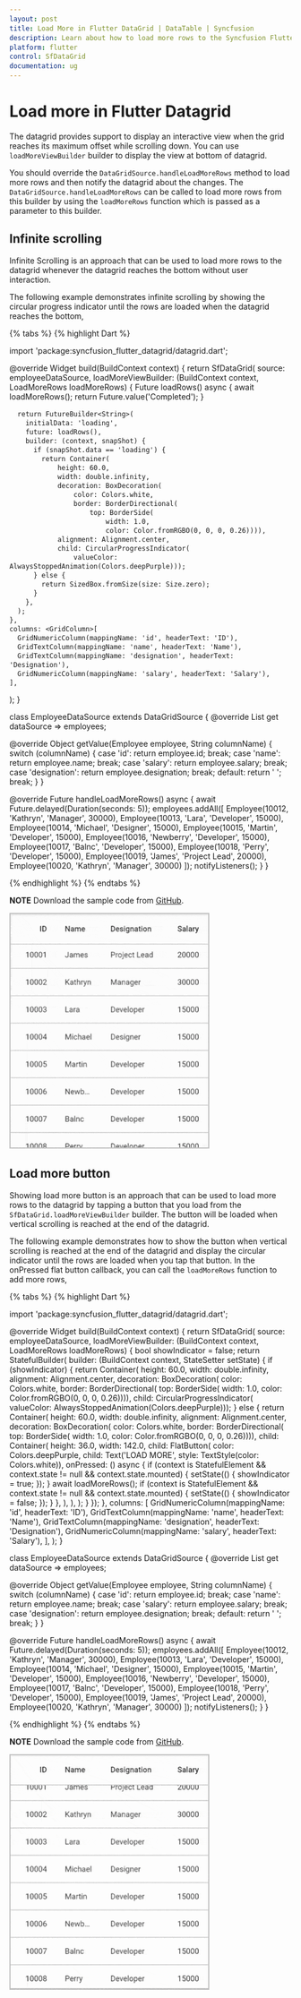 ```yaml
---
layout: post
title: Load More in Flutter DataGrid | DataTable | Syncfusion
description: Learn about how to load more rows to the Syncfusion Flutter DataGrid at runtime and how to achieve load more through infinite scrolling and load more button.
platform: flutter
control: SfDataGrid
documentation: ug
---
```


# Load more in Flutter Datagrid

The datagrid provides support to display an interactive view when the grid reaches its maximum offset while scrolling down. You can use `loadMoreViewBuilder` builder to display the view at bottom of datagrid. 

You should override the `DataGridSource.handleLoadMoreRows` method to load more rows and then notify the datagrid about the changes. The `DataGridSource.handleLoadMoreRows` can be called to load more rows from this builder by using the `loadMoreRows` function which is passed as a parameter to this builder.

## Infinite scrolling

Infinite Scrolling is an approach that can be used to load more rows to the datagrid whenever the datagrid reaches the bottom without user interaction.

The following example demonstrates infinite scrolling by showing the circular progress indicator until the rows are loaded when the datagrid reaches the bottom,

{% tabs %}
{% highlight Dart %} 

import 'package:syncfusion_flutter_datagrid/datagrid.dart';

@override
Widget build(BuildContext context) {
  return SfDataGrid(
    source: employeeDataSource,
    loadMoreViewBuilder: (BuildContext context, LoadMoreRows loadMoreRows) {
      Future<String> loadRows() async {
        await loadMoreRows();
        return Future<String>.value('Completed');
      }

      return FutureBuilder<String>(
        initialData: 'loading',
        future: loadRows(),
        builder: (context, snapShot) {
          if (snapShot.data == 'loading') {
            return Container(
                height: 60.0,
                width: double.infinity,
                decoration: BoxDecoration(
                    color: Colors.white,
                    border: BorderDirectional(
                        top: BorderSide(
                            width: 1.0,
                            color: Color.fromRGBO(0, 0, 0, 0.26)))),
                alignment: Alignment.center,
                child: CircularProgressIndicator(
                    valueColor: AlwaysStoppedAnimation(Colors.deepPurple)));
          } else {
            return SizedBox.fromSize(size: Size.zero);
          }
        },
      );
    },
    columns: <GridColumn>[
      GridNumericColumn(mappingName: 'id', headerText: 'ID'),
      GridTextColumn(mappingName: 'name', headerText: 'Name'),
      GridTextColumn(mappingName: 'designation', headerText: 'Designation'),
      GridNumericColumn(mappingName: 'salary', headerText: 'Salary'),
    ],
  );
}

class EmployeeDataSource extends DataGridSource<Employee> {
  @override
  List<Employee> get dataSource => employees;

  @override
  Object getValue(Employee employee, String columnName) {
    switch (columnName) {
      case 'id':
        return employee.id;
        break;
      case 'name':
        return employee.name;
        break;
      case 'salary':
        return employee.salary;
        break;
      case 'designation':
        return employee.designation;
        break;
      default:
        return ' ';
        break;
    }
  }

  @override
  Future<void> handleLoadMoreRows() async {
    await Future.delayed(Duration(seconds: 5));
    employees.addAll([
      Employee(10012, 'Kathryn', 'Manager', 30000),
      Employee(10013, 'Lara', 'Developer', 15000),
      Employee(10014, 'Michael', 'Designer', 15000),
      Employee(10015, 'Martin', 'Developer', 15000),
      Employee(10016, 'Newberry', 'Developer', 15000),
      Employee(10017, 'Balnc', 'Developer', 15000),
      Employee(10018, 'Perry', 'Developer', 15000),
      Employee(10019, 'James', 'Project Lead', 20000),
      Employee(10020, 'Kathryn', 'Manager', 30000)
    ]);
    notifyListeners();
  }
}

{% endhighlight %}
{% endtabs %}

**NOTE**
  Download the sample code from [GitHub](https://github.com/syncfusion/flutter-examples/blob/master/lib/samples/datagrid/loadmore/datagrid_infinite_scrolling.dart).

![flutter datagrid shows load more with infinite scrolling behavior](images/load-more/flutter-load-more-infinite-scrolling.gif)

## Load more button

Showing load more button is an approach that can be used to load more rows to the datagrid by tapping a button that you load from the `SfDataGrid.loadMoreViewBuilder` builder. The button will be loaded when vertical scrolling is reached at the end of the datagrid.

The following example demonstrates how to show the button when vertical scrolling is reached at the end of the datagrid and display the circular indicator until the rows are loaded when you tap that button. In the onPressed flat button callback, you can call the `loadMoreRows` function to add more rows,

{% tabs %}
{% highlight Dart %} 

import 'package:syncfusion_flutter_datagrid/datagrid.dart';

@override
Widget build(BuildContext context) {
  return SfDataGrid(
    source: employeeDataSource,
    loadMoreViewBuilder: (BuildContext context, LoadMoreRows loadMoreRows) {
      bool showIndicator = false;
      return StatefulBuilder(
          builder: (BuildContext context, StateSetter setState) {
        if (showIndicator) {
          return Container(
              height: 60.0,
              width: double.infinity,
              alignment: Alignment.center,
              decoration: BoxDecoration(
                  color: Colors.white,
                  border: BorderDirectional(
                      top: BorderSide(
                          width: 1.0, color: Color.fromRGBO(0, 0, 0, 0.26)))),
              child: CircularProgressIndicator(
                  valueColor: AlwaysStoppedAnimation(Colors.deepPurple)));
        } else {
          return Container(
            height: 60.0,
            width: double.infinity,
            alignment: Alignment.center,
            decoration: BoxDecoration(
                color: Colors.white,
                border: BorderDirectional(
                    top: BorderSide(
                        width: 1.0, color: Color.fromRGBO(0, 0, 0, 0.26)))),
            child: Container(
              height: 36.0,
              width: 142.0,
              child: FlatButton(
                color: Colors.deepPurple,
                child:
                    Text('LOAD MORE', style: TextStyle(color: Colors.white)),
                onPressed: () async {
                  if (context is StatefulElement &&
                      context.state != null &&
                      context.state.mounted) {
                    setState(() {
                      showIndicator = true;
                    });
                  }
                  await loadMoreRows();
                  if (context is StatefulElement &&
                      context.state != null &&
                      context.state.mounted) {
                    setState(() {
                      showIndicator = false;
                    });
                  }
                },
              ),
            ),
          );
        }
      });
    },
    columns: <GridColumn>[
      GridNumericColumn(mappingName: 'id', headerText: 'ID'),
      GridTextColumn(mappingName: 'name', headerText: 'Name'),
      GridTextColumn(mappingName: 'designation', headerText: 'Designation'),
      GridNumericColumn(mappingName: 'salary', headerText: 'Salary'),
    ],
  );
}

class EmployeeDataSource extends DataGridSource<Employee> {
  @override
  List<Employee> get dataSource => employees;

  @override
  Object getValue(Employee employee, String columnName) {
    switch (columnName) {
      case 'id':
        return employee.id;
        break;
      case 'name':
        return employee.name;
        break;
      case 'salary':
        return employee.salary;
        break;
      case 'designation':
        return employee.designation;
        break;
      default:
        return ' ';
        break;
    }
  }

  @override
  Future<void> handleLoadMoreRows() async {
    await Future.delayed(Duration(seconds: 5));
    employees.addAll([
      Employee(10012, 'Kathryn', 'Manager', 30000),
      Employee(10013, 'Lara', 'Developer', 15000),
      Employee(10014, 'Michael', 'Designer', 15000),
      Employee(10015, 'Martin', 'Developer', 15000),
      Employee(10016, 'Newberry', 'Developer', 15000),
      Employee(10017, 'Balnc', 'Developer', 15000),
      Employee(10018, 'Perry', 'Developer', 15000),
      Employee(10019, 'James', 'Project Lead', 20000),
      Employee(10020, 'Kathryn', 'Manager', 30000)
    ]);
    notifyListeners();
  }
}

{% endhighlight %}
{% endtabs %}

**NOTE**
  Download the sample code from [GitHub](https://github.com/syncfusion/flutter-examples/blob/master/lib/samples/datagrid/loadmore/datagrid_load_more.dart).

![flutter datagrid shows load more button behavior](images/load-more/flutter-load-more-button.gif)